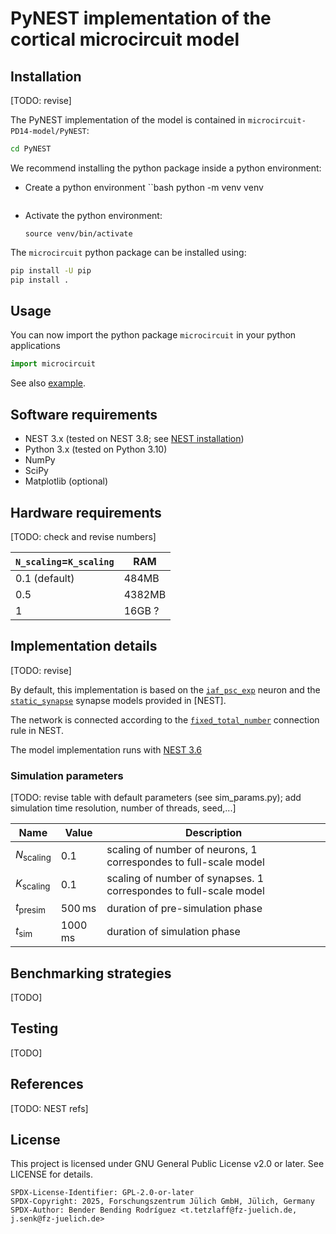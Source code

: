 # PyNEST implementation of the cortical microcircuit model 

## Installation

[TODO: revise]

The PyNEST implementation of the model is contained in `microcircuit-PD14-model/PyNEST`:
  ```bash
  cd PyNEST
  ```

We recommend installing the python package inside a python environment:
- Create a python environment
  ``bash
  python -m venv venv
  ```
- Activate the python environment:
  ```
  source venv/bin/activate
  ```

The `microcircuit` python package can be installed using:
  ```bash
  pip install -U pip
  pip install .
  ```

## Usage

You can now import the python package `microcircuit` in your python applications

```python
import microcircuit
```
See also [example](examples/run_microcircuit.py).
  
## Software requirements

- NEST 3.x (tested on NEST 3.8; see [NEST installation](https://nest-simulator.readthedocs.io/en/stable/installation))
- Python 3.x (tested on Python 3.10)
- NumPy
- SciPy
- Matplotlib (optional)

## Hardware requirements

[TODO: check and revise numbers]

| `N_scaling`=`K_scaling`   | RAM    |
|---------------------------|--------|
| 0.1 (default)             |  484MB |
| 0.5                       | 4382MB |
| 1                         | 16GB ?  |

## Implementation details

[TODO: revise]

By default, this implementation is based on the [`iaf_psc_exp`](https://nest-simulator.readthedocs.io/en/v3.6/models/iaf_psc_exp.html) neuron and the [`static_synapse`](https://nest-simulator.readthedocs.io/en/v3.6/models/static_synapse.html) synapse models provided in [NEST].

The network is connected according to the [`fixed_total_number`](https://nest-simulator.readthedocs.io/en/v3.6/synapses/connection_management.html#rule-fixed-total-number) connection rule in NEST.

The model implementation runs with [NEST 3.6](https://github.com/nest/nest-simulator.git)

### Simulation parameters

[TODO: revise table with default parameters (see sim_params.py); add simulation time resolution, number of threads, seed,...]

| Name | Value | Description |
|--|--|--|
| $`N_{\mathrm{scaling}}`$ | $`0.1`$| scaling of number of neurons, 1 correspondes to full-scale model |
| $`K_{\mathrm{scaling}}`$ | $`0.1`$| scaling of number of synapses. 1 correspondes to full-scale model |
| $`t_{\mathrm{presim}}`$ | $`500\,\mathrm{ms}`$| duration of pre-simulation phase |
| $`t_{\mathrm{sim}}`$ | $`1000\,\mathrm{ms}`$| duration of simulation phase |

## Benchmarking strategies

[TODO]

## Testing

[TODO]

## References

[TODO: NEST refs]

License
-------

This project is licensed under GNU General Public License v2.0 or later.
See LICENSE for details.

```
SPDX-License-Identifier: GPL-2.0-or-later
SPDX-Copyright: 2025, Forschungszentrum Jülich GmbH, Jülich, Germany
SPDX-Author: Bender Bending Rodríguez <t.tetzlaff@fz-juelich.de, j.senk@fz-juelich.de>
```
